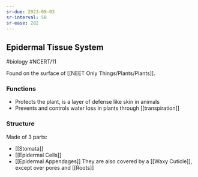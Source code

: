 ```yaml
---
sr-due: 2023-09-03
sr-interval: 50
sr-ease: 282
---
```

## Epidermal Tissue System
#biology #NCERT/11 

Found on the surface of [[NEET Only Things/Plants/Plants]].
### Functions
- Protects the plant, is a layer of defense like skin in animals
- Prevents and controls water loss in plants through [[transpiration]]
### Structure
Made of 3 parts:
- [[Stomata]]
- [[Epidermal Cells]]
- [[Epidermal Appendages]]
They are also covered by a [[Waxy Cuticle]], except over pores and [[Roots]]